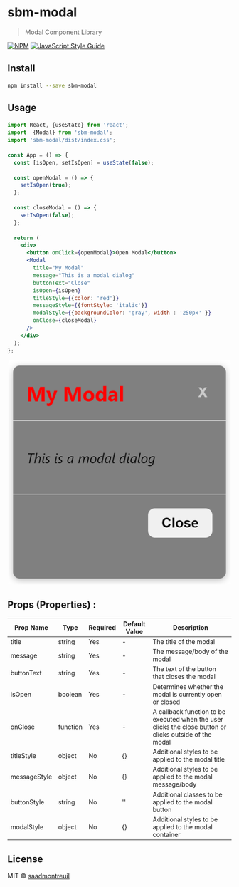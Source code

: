 # sbm-modal

> Modal Component Library

[![NPM](https://img.shields.io/npm/v/sbm-modal.svg)](https://www.npmjs.com/package/sbm-modal) [![JavaScript Style Guide](https://img.shields.io/badge/code_style-standard-brightgreen.svg)](https://standardjs.com)

## Install

```bash
npm install --save sbm-modal
```

## Usage

```jsx
import React, {useState} from 'react';
import  {Modal} from 'sbm-modal';
import 'sbm-modal/dist/index.css';

const App = () => {
  const [isOpen, setIsOpen] = useState(false);

  const openModal = () => {
    setIsOpen(true);
  };

  const closeModal = () => {
    setIsOpen(false);
  };

  return (
    <div>
      <button onClick={openModal}>Open Modal</button>
      <Modal
        title="My Modal"
        message="This is a modal dialog"
        buttonText="Close"
        isOpen={isOpen}
        titleStyle={{color: 'red'}}
        messageStyle={{fontStyle: 'italic'}}
        modalStyle={{backgroundColor: 'gray', width : '250px' }}
        onClose={closeModal}
      />
    </div>
  );
};
```
<div align="center">
  <img src="./example.png" width="500px">
</div>


## Props (Properties) :

| Prop Name | Type | Required | Default Value | Description |
| --- | --- | --- | --- | --- |
| title | string | Yes | - | The title of the modal |
| message | string | Yes | - | The message/body of the modal |
| buttonText | string | Yes | - | The text of the button that closes the modal |
| isOpen | boolean | Yes | - | Determines whether the modal is currently open or closed |
| onClose | function | Yes | - | A callback function to be executed when the user clicks the close button or clicks outside of the modal |
| titleStyle | object | No | {} | Additional styles to be applied to the modal title |
| messageStyle | object | No | {} | Additional styles to be applied to the modal message/body |
| buttonStyle | string | No | '' | Additional classes to be applied to the modal button |
| modalStyle | object | No | {} | Additional styles to be applied to the modal container |

## License

MIT © [saadmontreuil](https://github.com/saadmontreuil)
